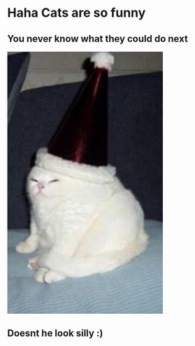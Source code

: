 # Haha Cats are so funny

## You never know what they could do next

<img src="img\1.jpg" alt="A Dumb looking Cat" 
    width = auto
    height =600 />

## Doesnt he look silly :)